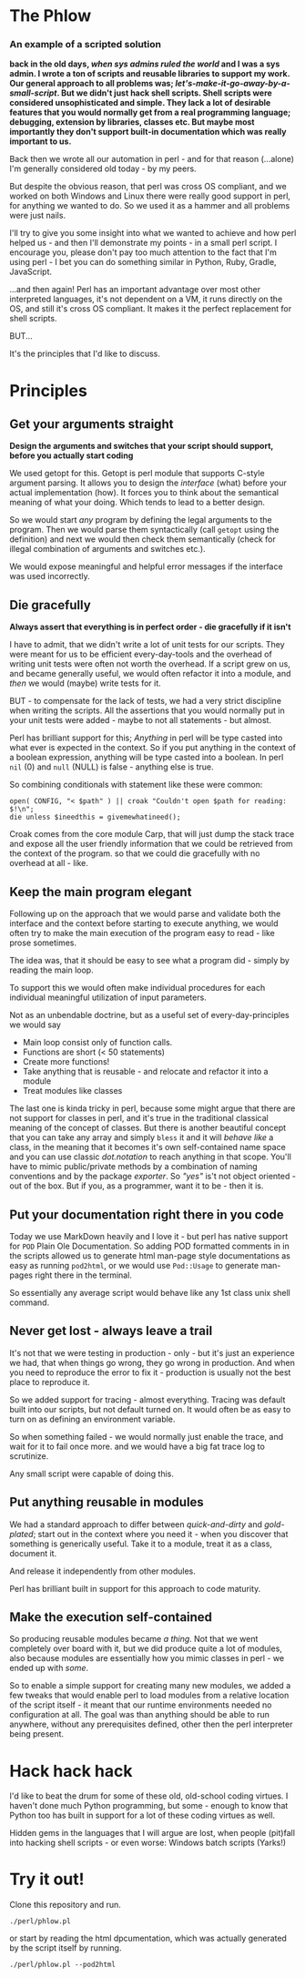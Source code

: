 # The Phlow
### An example of a scripted solution

__back in the old days, _when sys admins ruled the world_ and I was a sys admin. I wrote a ton of scripts and reusable libraries to support my work. Our general approach to all problems was; _let's-make-it-go-away-by-a-small-script_. But we didn't just hack shell scripts. Shell scripts were considered unsophisticated and simple. They lack a lot of desirable features that you would normally get from a real programming language; debugging, extension by libraries, classes etc. But maybe most importantly they don't support built-in documentation which was really important to us.__

Back then we wrote all our automation in perl - and for that reason (...alone) I'm generally considered old today - by my peers.

But despite the obvious reason, that perl was cross OS compliant, and we worked on both Windows and Linux there were really good support in perl, for anything we wanted to do. So we used it as a hammer and all problems were just nails.

I'll try to give you some insight into what we wanted to achieve and how perl helped us - and then I'll demonstrate my points - in a small perl script. I encourage you, please don't pay too much attention to the fact that I'm using perl - I bet you can do something similar in Python, Ruby, Gradle, JavaScript.

...and then again! Perl has an important advantage over most other interpreted languages, it's not dependent on a VM, it runs directly on the OS, and still it's cross OS compliant. It makes it the perfect replacement for shell scripts.

BUT...

It's the principles that I'd like to discuss.

# Principles

## Get your arguments straight

__Design the arguments and switches that your script should support, before you actually start coding__

We used getopt for this. Getopt is perl module that supports C-style argument parsing. It allows you to design the _interface_ (what) before your actual implementation (how). It forces you to think about the semantical meaning of what your doing. Which tends to lead to a better design.

So we would start _any_ program by defining the legal arguments to the program. Then we would parse them syntactically (call `getopt` using the definition) and next we would then check them semantically (check for illegal combination of arguments and switches etc.).

We would expose meaningful and helpful error messages if the interface was used incorrectly.

## Die gracefully
__Always assert that everything is in perfect order - die gracefully if it isn't__

I have to admit, that we didn't write a lot of unit tests for our scripts. They were meant for us to be efficient every-day-tools and the overhead of writing unit tests were often not worth the overhead. If a script grew on us, and became generally useful, we would often refactor it into a module, and _then_ we would (maybe) write tests for it.

BUT - to compensate for the lack of tests, we had a very strict discipline when writing the scripts. All the assertions that you would normally put in your unit tests were added - maybe to not all statements - but almost.

Perl has brilliant support for this; _Anything_ in perl will be type casted into what ever is expected in the context. So if you put anything in the context of a boolean expression, anything will be type casted into a boolean. In perl `nil` (0) and `null` (NULL) is false - anything else is true.

So combining conditionals with statement like these were common:

```
open( CONFIG, "< $path" ) || croak "Couldn't open $path for reading: $!\n";
die unless $ineedthis = givemewhatineed();
```

Croak comes from the core module Carp, that will just dump the stack trace and expose all the user friendly information that we could be retrieved from the context of the program. so that we could die gracefully with no overhead at all - like.

## Keep the main program elegant

Following up on the approach that we would parse and validate both the interface and the context before starting to execute anything, we would often try to make the main execution of the program easy to read - like prose sometimes.

The idea was, that it should be easy to see what a program did - simply by reading the main loop.

To support this we would often make individual procedures for each individual meaningful utilization of input parameters.

Not as an unbendable doctrine, but as a useful set of every-day-principles we would say

* Main loop consist only of function calls.
* Functions are short (< 50 statements)
* Create more functions!
* Take anything that is reusable - and relocate and refactor it into a module
* Treat modules like classes

The last one is kinda tricky in perl, because some might argue that there are not support for classes in perl, and it's true in the traditional classical meaning of the concept of classes. But there is another beautiful concept that you can take any array and simply `bless` it and it will _behave like_ a class, in the meaning that it becomes it's own self-contained name space and you can use classic _dot.notation_ to reach anything in that scope. You'll have to mimic public/private methods by a combination of naming conventions and by the package _exporter_. So _"yes"_ is't not object oriented - out of the box. But if you, as a programmer, want it to be - then it is.

## Put your documentation right there in you code

Today we use MarkDown heavily and I love it - but perl has native support for  `POD` Plain Ole Documentation. So adding POD formatted comments in in the scripts allowed us to generate html man-page style documentations as easy as running `pod2html`, or we would use `Pod::Usage` to generate man-pages right there in the terminal.

So essentially any average script would behave like any 1st class unix shell command.

## Never get lost - always leave a trail

It's not that we were testing in production - only - but it's just an experience we had, that when things go wrong, they go wrong in production. And when you need to reproduce the error to fix it - production is usually not the best place to reproduce it.

So we added support for tracing - almost everything. Tracing was default built into our scripts, but not default turned on. It would often be as easy to turn on as defining an environment variable.

So when something failed - we would normally just enable the trace, and wait for it to fail once more. and we would have a big fat trace log to scrutinize.

Any small script were capable of doing this.

## Put anything reusable in modules

We had a standard approach to differ between _quick-and-dirty_ and _gold-plated_; start out in the context where you need it - when you discover that something is generically useful. Take it to a module, treat it as a class, document it.

And release it independently from other modules.

Perl has brilliant built in support for this approach to code maturity.

## Make the execution self-contained

So producing reusable modules became _a thing_. Not that we went completely over board with it, but we did produce quite a lot of modules, also because modules are essentially how you mimic classes in perl - we ended up with _some_.

So to enable a simple support for creating many new modules, we added a few tweaks that would enable perl to load modules from a relative location of the script itself - it meant that our runtime environments needed no configuration at all. The goal was than anything should be able to run anywhere, without any prerequisites defined, other then the perl interpreter being present.

# Hack hack hack

I'd like to beat the drum for some of these old, old-school coding virtues. I haven't done much Python programming, but some - enough to know that Python too has built in support for a lot of these coding virtues as well.

Hidden gems in the languages that I will argue are lost, when people (pit)fall into hacking shell scripts - or even worse: Windows batch scripts (Yarks!)

# Try it out!

Clone this repository and run.

```
./perl/phlow.pl
```

or start by reading the html dpcumentation, which was actually generated by the script itself by running.

```
./perl/phlow.pl --pod2html
```
